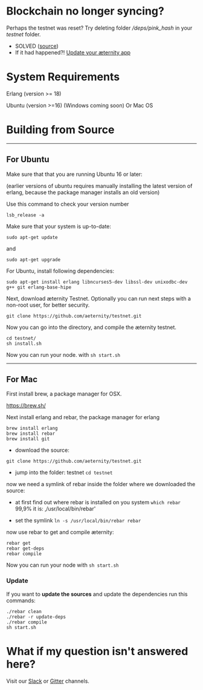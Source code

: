 # Blockchain no longer syncing? #

Perhaps the testnet was reset? Try deleting folder _/deps/pink_hash_ in your _testnet_ folder.

- SOLVED ([source](https://github.com/aeternity/testnet/issues/41))
- If it had happened?! [Update your æternity app](#update)

# System Requirements #

Erlang (version >= 18)

Ubuntu (version >=16) (Windows coming soon) Or Mac OS

# Building from Source #
***
## For Ubuntu
Make sure that that you are running Ubuntu 16 or later:

(earlier versions of ubuntu requires manually installing the latest version of erlang, because the package manager installs an old version)

Use this command to check your version number
```
lsb_release -a
```

Make sure that your system is up-to-date:
```
sudo apt-get update
```
and
```
sudo apt-get upgrade
```

For Ubuntu, install following dependencies:

```
sudo apt-get install erlang libncurses5-dev libssl-dev unixodbc-dev g++ git erlang-base-hipe
```

Next, download æternity Testnet. Optionally you can run next steps with a non-root user, for better security.

```
git clone https://github.com/aeternity/testnet.git
```
Now you can go into the directory, and compile the æternity testnet.

```
cd testnet/
sh install.sh
```

Now you can run your node. with ```sh start.sh```

***
## For Mac

First install brew, a package manager for OSX.

https://brew.sh/


Next install erlang and rebar, the package manager for erlang
```
brew install erlang
brew install rebar
brew install git
```

* download the source:

`git clone https://github.com/aeternity/testnet.git`

* jump into the folder: testnet 
`cd testnet`

now we need a symlink of rebar inside the folder where we downloaded the source:

* at first find out where rebar is installed on you system
`which rebar
`
99,9% it is: ‚/usr/local/bin/rebar'

* set the symlink
`ln -s /usr/local/bin/rebar rebar`

now use rebar to get and compile æternity:

```
rebar get
rebar get-deps
rebar compile
```

Now you can run your node with ```sh start.sh```

### Update

If you want to **update the sources** and update the dependencies run this commands:
````
./rebar clean
./rebar -r update-deps
./rebar compile
sh start.sh
````


# What if my question isn't answered here? # 

Visit our [Slack](https://pacific-beach-20900.herokuapp.com/) or [Gitter](https://gitter.im/aeternity/Lobby) channels.